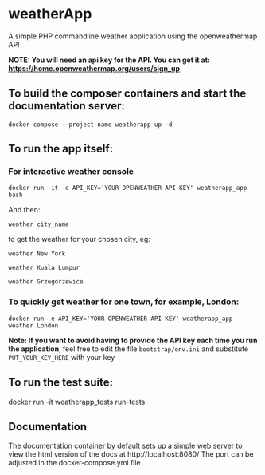 # weatherApp
A simple PHP commandline weather application using the openweathermap API

**NOTE: You will need an api key for the API. You can get it at: https://home.openweathermap.org/users/sign_up**

## To build the composer containers and start the documentation server:

```docker-compose --project-name weatherapp up -d```

## To run the app itself:

### For interactive weather console

 ```docker run -it -e API_KEY='YOUR OPENWEATHER API KEY' weatherapp_app bash```
 
 And then:
 
 ```weather city_name```
 
 to get the weather for your chosen city, eg:
 
 ```weather New York```
 
 ```weather Kuala Lumpur```
 
 ```weather Grzegorzewice```
 
### To quickly get weather for one town, for example, London:
 ```docker run -e API_KEY='YOUR OPENWEATHER API KEY' weatherapp_app weather London```

**Note: If you want to avoid having to provide the API key each time you run the application**, 
feel free to edit the file ```bootstrap/env.ini```
and substitute ```PUT_YOUR_KEY_HERE``` with your key

## To run the test suite:
 docker run -it weatherapp_tests run-tests

## Documentation
The documentation container by default sets up a simple web server to view the html version of the docs at http://localhost:8080/
   The port can be adjusted in the docker-compose.yml file


